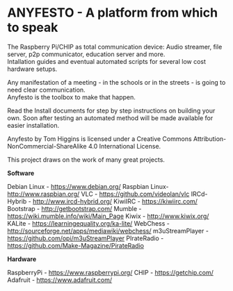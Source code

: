 # ANYFESTO - A platform from which to speak 


The Raspberry Pi/CHIP as total communication device: Audio streamer, file server, p2p communicator, education server and more.  
Intallation guides and eventual automated scripts for several low cost hardware setups.

Any manifestation of a meeting - in the schools or in the streets - is going to need clear communication.  
Anyfesto is the toolbox to make that happen.

Read the Install documents for step by step instructions on building your own. Soon after testing an automated method will be 
made available for easier installation. 

Anyfesto by Tom Higgins is licensed under a Creative Commons Attribution-NonCommercial-ShareAlike 4.0 International License.

This project draws on the work of many great projects.


**Software**

Debian Linux - https://www.debian.org/
Raspbian Linux-	http://www.raspbian.org/
VLC - 		https://github.com/videolan/vlc
IRCd-Hybrib - 	http://www.ircd-hybrid.org/
KiwiIRC - https://kiwiirc.com/
Bootstrap - http://getbootstrap.com/
Mumble - https://wiki.mumble.info/wiki/Main_Page
Kiwix - http://www.kiwix.org/
KALite - https://learningequality.org/ka-lite/
WebChess  - 	http://sourceforge.net/apps/mediawiki/webchess/
m3uStreamPlayer - https://github.com/opi/m3uStreamPlayer
PIrateRadio - 	https://github.com/Make-Magazine/PirateRadio

**Hardware**

RaspberryPi - https://www.raspberrypi.org/
CHIP - https://getchip.com/
Adafruit - https://www.adafruit.com/
 
